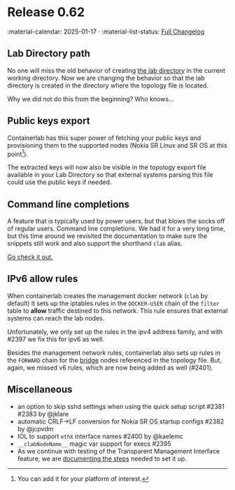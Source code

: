 # Release 0.62

:material-calendar: 2025-01-17 · :material-list-status: [Full Changelog](https://github.com/srl-labs/containerlab/releases)

## Lab Directory path

No one will miss the old behavior of creating [the lab directory](../manual/conf-artifacts.md#identifying-a-lab-directory) in the current working directory. Now we are changing the behavior so that the lab directory is created in the directory where the topology file is located.

Why we did not do this from the beginning? Who knows...

## Public keys export

Containerlab has this super power of fetching your public keys and provisioning them to the supported nodes (Nokia SR Linux and SR OS at this point[^1]).

The extracted keys will now also be visible in the topology export file available in your Lab Directory so that external systems parsing this file could use the public keys if needed.

## Command line completions

A feature that is typically used by power users, but that blows the socks off of regular users. Command line completions. We had it for a very long time, but this time around we revisited the documentation to make sure the snippets still work and also support the shorthand `clab` alias.

[Go check it out.](../cmd/completion.md)

## IPv6 allow rules

When containerlab creates the management docker network (`clab` by default) it sets up the iptables rules in the `DOCKER-USER` chain of the `filter` table to **allow** traffic destined to this network. This rule ensures that external systems can reach the lab nodes.

Unfortunately, we only set up the rules in the ipv4 address family, and with #2397 we fix this for ipv6 as well.

Besides the management network rules, containerlab also sets up rules in the `FORWARD` chain for the [bridge](../manual/kinds/bridge.md) nodes referenced in the topology file. But, again, we missed v6 rules, which are now being added as well (#2401).

## Miscellaneous

* an option to skip sshd settings when using the quick setup script #2381 #2383 by @jklare
* automatic CRLF->LF conversion for Nokia SR OS startup configs #2382 by @jcpvdm
* IOL to support `ethX` interface names #2400 by @kaelemc
* `__clabNodeName__` magic var support for execs #2395
* As we continue with testing of the Transparent Management Interface feature, we are [documenting the steps](../manual/vrnetlab.md#management-interface) needed to set it up.

[^1]: You can add it for your platform of interest.
